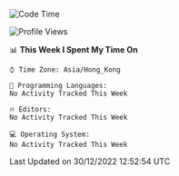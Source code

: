 <!--START_SECTION:waka-->
![Code Time](http://img.shields.io/badge/Code%20Time-27%20hrs%2044%20mins-blue)

![Profile Views](http://img.shields.io/badge/Profile%20Views-0-blue)

📊 **This Week I Spent My Time On** 

```text
⌚︎ Time Zone: Asia/Hong_Kong

💬 Programming Languages: 
No Activity Tracked This Week

🔥 Editors: 
No Activity Tracked This Week

💻 Operating System: 
No Activity Tracked This Week

```


 Last Updated on 30/12/2022 12:52:54 UTC
<!--END_SECTION:waka-->

